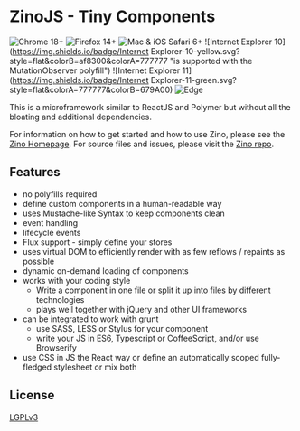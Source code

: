 ZinoJS - Tiny Components
========================

![Chrome 18+](https://img.shields.io/badge/Chrome-18+-green.svg?style=flat&colorA=777777&colorB=679A00)
![Firefox 14+](https://img.shields.io/badge/Firefox-14+-green.svg?style=flat&colorA=777777&colorB=679A00)
![Mac & iOS Safari 6+](https://img.shields.io/badge/Safari-6.1+-green.svg?style=flat&colorA=777777&colorB=679A00)
![Internet Explorer 10](https://img.shields.io/badge/Internet Explorer-10-yellow.svg?style=flat&colorB=af8300&colorA=777777 "is supported with the MutationObserver polyfill")
![Internet Explorer 11](https://img.shields.io/badge/Internet Explorer-11-green.svg?style=flat&colorA=777777&colorB=679A00)
![Edge](https://img.shields.io/badge/Edge-20+-green.svg?style=flat&colorA=777777&colorB=679A00)

This is a microframework similar to ReactJS and Polymer but without all the bloating and additional dependencies.

For information on how to get started and how to use Zino, please see the [Zino Homepage](https://andcake.github.io/zino/). For source files and issues, please visit the [Zino repo](https://github.com/AndCake/zino.git).

## Features

- no polyfills required
- define custom components in a human-readable way
- uses Mustache-like Syntax to keep components clean
- event handling
- lifecycle events
- Flux support - simply define your stores
- uses virtual DOM to efficiently render with as few reflows / repaints as possible
- dynamic on-demand loading of components
- works with your coding style
  - Write a component in one file or split it up into files by different technologies
  - plays well together with jQuery and other UI frameworks
- can be integrated to work with grunt
  - use SASS, LESS or Stylus for your component
  - write your JS in ES6, Typescript or CoffeeScript, and/or use Browserify
- use CSS in JS the React way or define an automatically scoped fully-fledged stylesheet or mix both

## License

[LGPLv3](https://opensource.org/licenses/LGPL-3.0)
